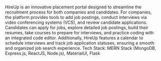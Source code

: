 HireUp is an innovative placement portal designed to streamline the recruitment process for 
both companies and candidates. For companies, the platform provides tools to add job 
postings, conduct interviews via video conferencing systems (VCS), and review candidate 
applications. 
Candidates can apply for jobs, explore detailed job postings, build their 
resumes, take courses to prepare for interviews, and practice coding with an integrated code 
editor. 
Additionally, HireUp features a calendar to schedule interviews and track job 
application statuses, ensuring a smooth and organized job search experience.
Tech Stack: MERN Stack (MongoDB, Express.js, ReactJS, Node.js), MaterialUI, Flask

